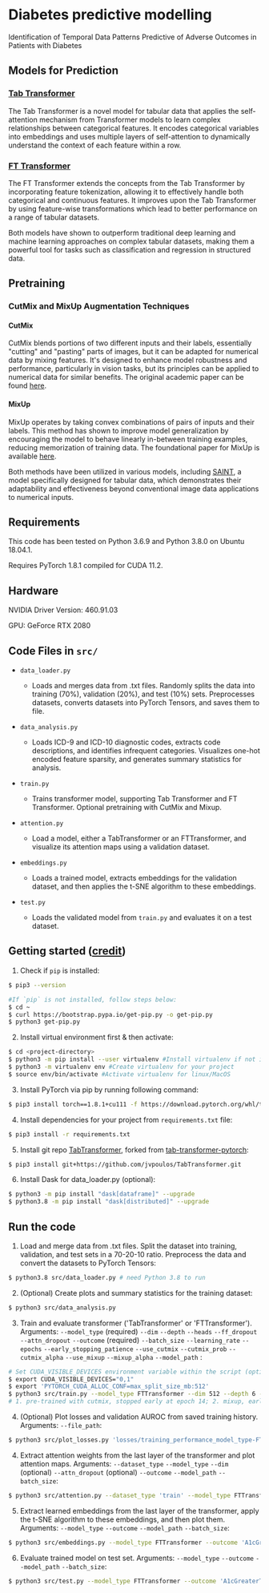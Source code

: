 # Diabetes predictive modelling
Identification of Temporal Data Patterns Predictive of Adverse Outcomes in Patients with Diabetes

## Models for Prediction

### [Tab Transformer](https://github.com/lucidrains/tab-transformer-pytorch)
The Tab Transformer is a novel model for tabular data that applies the self-attention mechanism from Transformer models to learn complex relationships between categorical features. It encodes categorical variables into embeddings and uses multiple layers of self-attention to dynamically understand the context of each feature within a row.

### [FT Transformer](https://github.com/lucidrains/tab-transformer-pytorch?tab=readme-ov-file#ft-transformer)
The FT Transformer extends the concepts from the Tab Transformer by incorporating feature tokenization, allowing it to effectively handle both categorical and continuous features. It improves upon the Tab Transformer by using feature-wise transformations which lead to better performance on a range of tabular datasets.

Both models have shown to outperform traditional deep learning and machine learning approaches on complex tabular datasets, making them a powerful tool for tasks such as classification and regression in structured data.

## Pretraining

### CutMix and MixUp Augmentation Techniques

#### CutMix
CutMix blends portions of two different inputs and their labels, essentially "cutting" and "pasting" parts of images, but it can be adapted for numerical data by mixing features. It's designed to enhance model robustness and performance, particularly in vision tasks, but its principles can be applied to numerical data for similar benefits. The original academic paper can be found [here](https://arxiv.org/abs/1905.04899).
<!-- For details on implementing CutMix in PyTorch, see [PyTorch's documentation](https://pytorch.org/vision/main/generated/torchvision.transforms.v2.CutMix.html) and its [use cases](https://pytorch.org/vision/main/auto_examples/transforms/plot_cutmix_mixup.html#sphx-glr-auto-examples-transforms-plot-cutmix-mixup-py).  -->

#### MixUp
MixUp operates by taking convex combinations of pairs of inputs and their labels. This method has shown to improve model generalization by encouraging the model to behave linearly in-between training examples, reducing memorization of training data. The foundational paper for MixUp is available [here](https://arxiv.org/abs/1710.09412).
<!-- For PyTorch implementation details, refer to [PyTorch's MixUp documentation](https://pytorch.org/vision/main/generated/torchvision.transforms.v2.MixUp.html).  -->

Both methods have been utilized in various models, including [SAINT](https://arxiv.org/abs/2106.01342), a model specifically designed for tabular data, which demonstrates their adaptability and effectiveness beyond conventional image data applications to numerical inputs. 

## Requirements

This code has been tested on Python 3.6.9 and Python 3.8.0 on Ubuntu 18.04.1.

Requires PyTorch 1.8.1 compiled for CUDA 11.2.

## Hardware

NVIDIA Driver Version: 460.91.03

GPU: GeForce RTX 2080

## Code Files in `src/`

- `data_loader.py`
	- Loads and merges data from .txt files. Randomly splits the data into training (70%), validation (20%), and test (10%) sets. Preprocesses datasets, converts datasets into PyTorch Tensors, and saves them to file.

- `data_analysis.py`
	- Loads ICD-9 and ICD-10 diagnostic codes, extracts code descriptions, and identifies infrequent categories. Visualizes one-hot encoded feature sparsity, and generates summary statistics for analysis.

- `train.py`
	- Trains transformer model, supporting Tab Transformer and FT Transformer. Optional pretraining with CutMix and Mixup. 

- `attention.py`
	- Load a model, either a TabTransformer or an FTTransformer, and visualize its attention maps using a validation dataset.

- `embeddings.py`
	- Loads a trained model, extracts embeddings for the validation dataset, and then applies the t-SNE algorithm to these embeddings.

- `test.py`
	- Loads the validated model from `train.py` and evaluates it on a test dataset.

## Getting started ([credit](https://gist.github.com/Ravi2712/47f070a6578153d3caee92bb67134963))

1. Check if `pip` is installed:
```bash
$ pip3 --version

#If `pip` is not installed, follow steps below:
$ cd ~
$ curl https://bootstrap.pypa.io/get-pip.py -o get-pip.py
$ python3 get-pip.py
```

2. Install virtual environment first & then activate:
```bash
$ cd <project-directory>
$ python3 -m pip install --user virtualenv #Install virtualenv if not installed in your system
$ python3 -m virtualenv env #Create virtualenv for your project
$ source env/bin/activate #Activate virtualenv for linux/MacOS
```

3. Install PyTorch via pip by running following command:
```bash
$ pip3 install torch==1.8.1+cu111 -f https://download.pytorch.org/whl/torch_stable.html
```

4. Install dependencies for your project from `requirements.txt` file:
```bash
$ pip3 install -r requirements.txt
```

5. Install git repo [TabTransformer](https://github.com/jvpoulos/TabTransformer), forked from [tab-transformer-pytorch](https://github.com/lucidrains/tab-transformer-pytorch):
```bash
$ pip3 install git+https://github.com/jvpoulos/TabTransformer.git
```

6. Install Dask for data_loader.py (optional):

```bash
$ python3 -m pip install "dask[dataframe]" --upgrade
$ python3.8 -m pip install "dask[distributed]" --upgrade
```
## Run the code

1. Load and merge data from .txt files. Split the dataset into training, validation, and test sets in a 70-20-10 ratio. Preprocess the data and convert the datasets to PyTorch Tensors:

```bash
$ python3.8 src/data_loader.py # need Python 3.8 to run
```

2. (Optional) Create plots and summary statistics for the training dataset:

```bash
$ python3 src/data_analysis.py
```

3. Train and evaluate transformer ('TabTransformer' or 'FTTransformer'). Arguments: `--model_type` (required) `--dim` `--depth` `--heads` `--ff_dropout` `--attn_dropout` `--outcome` (required) `--batch_size` `--learning_rate` `--epochs` `--early_stopping_patience` `--use_cutmix`  `--cutmix_prob`  `--cutmix_alpha`  `--use_mixup` `--mixup_alpha`  `--model_path` :

```bash
# Set CUDA_VISIBLE_DEVICES environment variable within the script (optional)
$ export CUDA_VISIBLE_DEVICES="0,1" 
$ export 'PYTORCH_CUDA_ALLOC_CONF=max_split_size_mb:512'
$ python3 src/train.py --model_type FTTransformer --dim 512 --depth 6 --attn_dropout 0.1 --outcome 'A1cGreaterThan7' --batch_size 8 --learning_rate 0.01 --epochs 25 --early_stopping_patience 10 --use_cutmix --model_path 'model_weights/FTTransformer_A1cGreaterThan7_bs8_lr0.001_ep0_esp10_cmp0.3_cml10.0_umfalse_ma0.2_uctrue_best.pth' 
# 1. pre-trained with cutmix, stopped early at epoch 14; 2. mixup, early stop at 12; 3. cutmix, early_stopping 10 -> 15, expochs 15->20, stopped at 20; 4; cutmix, epochs 20 --> 25, lr 0.001 --> 0.01, stopped at 21; 5. cutmix, lr: 0.01 to 0.05, early stop at 19; 6. cutmix, lr:0.05 to 0.01, batch size 8 to 16; 7. mixup, batch size 16 to 32, epochs 25 to 50, early stopping 10, early stopped at 12; 8. cutmix, epochs 50 -> 25, early stop at 21; 9. cutmix, cutmix prob 0.3 -> 0.2, early stop at 22; 10. cutmix, cutmix lambda 10 -> 1, early stop at 9. 11. cutmix, lambda 1 --> 10, cutmix prob 0.2 -> 0.1, early stop at 15; 12. mixup, alpha 0.2 -> 0.1, early stop at 6; 13. no augmentation, epochs 25 -> 100, early stopped at 17 14. cutmix, cutmix prob 0.2, cutmix lamba 10, attn_dropout 0.2 to 0.1, early stopped at 21; 15. cutmix, cutmix prob 0.2, cutmix lamba 0.2, early stop at 11; 16. batch size 32->16, dim 192 -> 256, stopped early at 7; 16. batch size 16 -> 8, dim 256 -> 384, early stop at 11; 17. dim 384 -> 512, early stop at 24; 18. dim 512->640, early stop at 14; 19. cutmix, cutmox prob. 0.3, cutmix lambda 1, dim 640 -> 512, early stop at 20; 20. attn_dropout, 0.1 -> 0, early stop at 20; 21. attn_dropout 0 -> 0.1, cutmix_prob 0.3 -> 0.2, cutmix alpha 10, depth 3 ->6
```

4. (Optional) Plot losses and validation AUROC from saved training history. Arguments: `--file_path`:

```bash
$ python3 src/plot_losses.py 'losses/training_performance_model_type-FTTransformer_outcome-A1cGreaterThan7_batch_size-32_lr-0_01_ep-0_esp-10_cutmix_prob-0_3_cutmix_lambda-10_0_use_mixup-true_mixup_alpha-0_1_use_cutmix-false.pkl'
```

4. Extract attention weights from the last layer of the transformer and plot attention maps. Arguments: `--dataset_type` `--model_type` `--dim` (optional)  `--attn_dropout` (optional) `--outcome`  `--model_path` `--batch_size`:

```bash
$ python3 src/attention.py --dataset_type 'train' --model_type FTTransformer --outcome 'A1cGreaterThan7' --model_path 'model_weights/FTTransformer_A1cGreaterThan7_bs8_lr0.001_ep0_esp10_cmp0.3_cml10.0_umfalse_ma0.2_uctrue_best.pth' --batch_size 8 
```

5. Extract learned embeddings from the last layer of the transformer, apply the t-SNE algorithm to these embeddings, and then plot them. Arguments: `--model_type` `--outcome`  `--model_path`  `--batch_size`:

```bash
$ python3 src/embeddings.py --model_type FTTransformer --outcome 'A1cGreaterThan7' --model_path 'model_weights/FTTransformer_dim512_adr0.1_A1cGreaterThan7_bs8_lr0.01_ep24_esp10_cmp0.2_cml0.2_umfalse_ma0.2_uctrue_best.pth' --batch_size 8 
```

6. Evaluate trained model on test set. Arguments: `--model_type` `--outcome`  `--model_path` `--batch_size`:

```bash
$ python3 src/test.py --model_type FTTransformer --outcome 'A1cGreaterThan7' --model_path 'model_weights/FTTransformer_dim512_adr0.1_A1cGreaterThan7_bs8_lr0.01_ep24_esp10_cmp0.2_cml0.2_umfalse_ma0.2_uctrue_best.pth' --batch_size 8
```